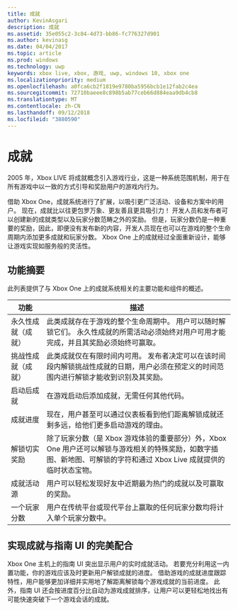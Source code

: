 ```yaml
---
title: 成就
author: KevinAsgari
description: 成就
ms.assetid: 35e055c2-3c84-4d73-bb86-fc776327d901
ms.author: kevinasg
ms.date: 04/04/2017
ms.topic: article
ms.prod: windows
ms.technology: uwp
keywords: xbox live, xbox, 游戏, uwp, windows 10, xbox one
ms.localizationpriority: medium
ms.openlocfilehash: a0fca6cb2f1819e9780ba5956bcb1e12fab2c4ea
ms.sourcegitcommit: 72710baeee8c898b5ab77ceb66d884eaa9db4cb8
ms.translationtype: MT
ms.contentlocale: zh-CN
ms.lasthandoff: 09/12/2018
ms.locfileid: "3880590"
---
```

# <a name="achievements"></a>成就

2005 年，Xbox LIVE 将成就概念引入游戏行业，这是一种系统范围机制，用于在所有游戏中以一致的方式引导和奖励用户的游戏内行为。

借助 Xbox One，成就系统进行了扩展，以吸引更广泛活动、设备和方案中的用户。 现在，成就比以往更包罗万象、更友善且更具吸引力！ 开发人员和发布者可以创建新的成就类型以及玩家分数范畴之外的奖励。 但是，玩家分数仍是一种重要的奖励，因此，即便没有发布新的内容，开发人员现在也可以在游戏的整个生命周期内添加更多成就和玩家分数。 Xbox One 上的成就经过全面重新设计，能够让游戏实现如服务般的灵活性。

## <a name="feature-summary"></a>功能摘要 ##
此列表提供了与 Xbox One 上的成就系统相关的主要功能和组件的概述。

功能 | 描述
--- | ---
永久性成就（成就） | 此类成就存在于游戏的整个生命周期中。 用户可以随时解锁它们。 永久性成就的所需活动必须始终对用户可用才能完成，并且其奖励必须始终可赢取。
挑战性成就（成就） | 此类成就仅在有限时间内可用。 发布者决定可以在该时间段内解锁挑战性成就的日期，用户必须在预定义的时间范围内进行解锁才能收到识别及其奖励。
启动后成就 | 在游戏启动后添加成就，无需任何其他代码。
成就进度 | 现在，用户甚至可以通过仪表板看到他们距离解锁成就还剩多远，给他们更多启动游戏的理由。
解锁切实奖励 | 除了玩家分数（是 Xbox 游戏体验的重要部分）外，Xbox One 用户还可以解锁与游戏相关的特殊奖励，如数字插图、新地图、可解锁的字符和通过 Xbox Live 成就提供的临时状态宝物。
成就活动源 | 用户可以轻松发现好友中近期最为热门的成就以及可赢取的奖励。
一个玩家分数 | 用户在传统平台或现代平台上赢取的任何玩家分数均将计入单个玩家分数中。

## <a name="making-achievements-work-well-with-the-guide-ui"></a>实现成就与指南 UI 的完美配合 ##
Xbox One 主机上的指南 UI 突出显示用户的实时成就活动。 若要充分利用这一内置功能，你的游戏应该及时更新用户解锁成就的进度。 借助游戏的成就进度跟踪特性，用户能够更加详细并实用地了解距离解锁每个游戏成就的当前进度。 此外，指南 UI 还会按进度百分比自动为游戏成就排序，让用户可以更轻松地找出有可能快速突破下一个游戏会话的成就。
